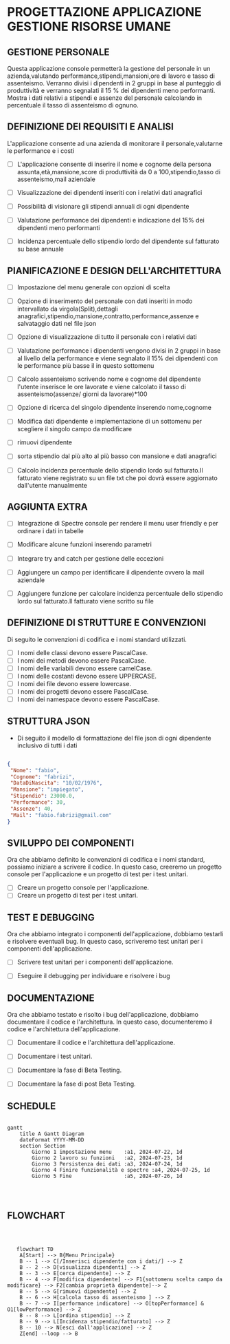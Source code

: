 
 # PROGETTAZIONE APPLICAZIONE GESTIONE  RISORSE UMANE

## GESTIONE PERSONALE   

Questa applicazione console permetterà la gestione del personale in un azienda,valutando performance,stipendi,mansioni,ore di lavoro e tasso di assenteismo.
Verranno divisi i dipendenti in 2 gruppi in base al punteggio di produttività e verranno segnalati il 15 % dei dipendenti meno performanti.
Mostra i dati relativi a stipendi e  assenze del personale calcolando in percentuale il tasso di assenteismo di ognuno.

## DEFINIZIONE DEI REQUISITI E ANALISI

L'applicazione consente ad una azienda di monitorare il personale,valutarne le performance e i costi

- [ ] L'applicazione consente di inserire il nome e cognome della persona assunta,età,mansione,score di produttività da 0 a 100,stipendio,tasso di assenteismo,mail aziendale

- [ ] Visualizzazione dei dipendenti inseriti con i relativi dati anagrafici 

- [ ] Possibilità di visionare gli stipendi annuali di ogni dipendente

- [ ] Valutazione performance dei dipendenti e indicazione del 15% dei dipendenti meno performanti

- [ ] Incidenza percentuale dello stipendio lordo del dipendente sul fatturato su base annuale


## PIANIFICAZIONE E DESIGN DELL'ARCHITETTURA

- [ ] Impostazione del menu generale con opzioni di scelta

- [ ] Opzione di inserimento del personale con dati inseriti in modo intervallato da virgola(Split),dettagli anagrafici,stipendio,mansione,contratto,performance,assenze e salvataggio dati nel file json

- [ ] Opzione di visualizzazione di tutto il personale con i relativi dati

- [ ] Valutazione performance i dipendenti vengono divisi in 2 gruppi in base al livello della performance e viene segnalato il 15% dei dipendenti con le performance più basse il in questo sottomenu

- [ ] Calcolo assenteismo scrivendo nome e cognome  del dipendente l'utente inserisce  le ore lavorate e viene calcolato il tasso di assenteismo(assenze/ giorni da lavorare)*100

- [ ]  Opzione di ricerca del singolo dipendente inserendo nome,cognome

- [ ]  Modifica dati dipendente e implementazione di un sottomenu per scegliere il singolo campo da modificare

- [ ] rimuovi dipendente

- [ ] sorta stipendio dal più alto al più basso con mansione e dati anagrafici

- [ ] Calcolo incidenza percentuale dello stipendio lordo sul fatturato.Il fatturato viene registrato su un file txt che poi dovrà essere aggiornato dall'utente manualmente 

## AGGIUNTA EXTRA

- [ ]  Integrazione di Spectre console per rendere il menu user friendly e per ordinare i dati in tabelle

- [ ]  Modificare alcune funzioni inserendo parametri
   
- [ ]  Integrare try and catch per gestione delle eccezioni

- [ ]  Aggiungere un campo per identificare il dipendente ovvero la mail aziendale

- [ ]  Aggiungere funzione per calcolare incidenza percentuale dello stipendio lordo sul fatturato.Il fatturato viene scritto su file



## DEFINIZIONE DI STRUTTURE E CONVENZIONI

Di seguito le  convenzioni di codifica e i nomi standard utilizzati.

 - [ ]  I nomi delle classi devono essere PascalCase.
 - [ ]  I nomi dei metodi devono essere PascalCase.
 - [ ]  I nomi delle variabili devono essere camelCase.
 - [ ]  I nomi delle costanti devono essere UPPERCASE.
 - [ ]  I nomi dei file devono essere lowercase.
 - [ ]  I nomi dei progetti devono essere PascalCase.
 - [ ]  I nomi dei namespace devono essere PascalCase.

 ## STRUTTURA JSON

 - Di seguito il modello di formattazione del file json di ogni dipendente inclusivo di tutti i dati

 ```json

 {
  "Nome": "fabio",
  "Cognome": "fabrizi",
  "DataDiNascita": "10/02/1976",
  "Mansione": "impiegato",
  "Stipendio": 23000.0,
  "Performance": 30,
  "Assenze": 40,
  "Mail": "fabio.fabrizi@gmail.com"
}

 ```


## SVILUPPO DEI COMPONENTI
Ora che abbiamo definito le convenzioni di codifica e i nomi standard, possiamo iniziare a scrivere il codice. In questo caso, creeremo un progetto console per l'applicazione e un progetto di test per i test unitari.

- [ ] Creare un progetto console per l'applicazione.
- [ ] Creare un progetto di test per i test unitari.

## TEST E DEBUGGING
Ora che abbiamo integrato i componenti dell'applicazione, dobbiamo testarli e risolvere eventuali bug. In questo caso, scriveremo test unitari per i componenti dell'applicazione.

 - [ ] Scrivere test unitari per i componenti dell'applicazione.
 - [ ] Eseguire il debugging per individuare e risolvere i bug



## DOCUMENTAZIONE

Ora che abbiamo testato e risolto i bug dell'applicazione, dobbiamo documentare il codice e l'architettura. In questo caso, documenteremo il codice e l'architettura dell'applicazione.

 - [ ] Documentare il codice e l'architettura dell'applicazione.

 - [ ] Documentare i test unitari.

 - [ ] Documentare la fase di Beta Testing.

 - [ ] Documentare la fase di post Beta Testing.


## SCHEDULE 
```mermaid

gantt
    title A Gantt Diagram
    dateFormat YYYY-MM-DD
    section Section
        Giorno 1 impostazione menu    :a1, 2024-07-22, 1d
        Giorno 2 lavoro su funzioni   :a2, 2024-07-23, 1d
        Giorno 3 Persistenza dei dati :a3, 2024-07-24, 1d
        Giorno 4 Finire funzionalità e spectre :a4, 2024-07-25, 1d
        Giorno 5 Fine                 :a5, 2024-07-26, 1d


   
```


## FLOWCHART
```mermaid



   flowchart TD
    A[Start] --> B{Menu Principale}
    B -- 1 --> C[/Inserisci dipendente con i dati/] --> Z
    B -- 2 --> D[visualizza dipendenti] --> Z
    B -- 3 --> E[cerca dipendente] --> Z
    B -- 4 --> F[modifica dipendente] --> F1{sottomenu scelta campo da modificare} --> F2[cambia proprietà dipendente]--> Z
    B -- 5 --> G[rimuovi dipendente] --> Z
    B -- 6 --> H[calcola tasso di assenteismo ] --> Z
    B -- 7 --> I[performance indicatore] --> O[topPerformance] & O1[lowPerformance] --> Z
    B -- 8 --> L[ordina stipendio] --> Z
    B -- 9 --> L[Incidenza stipendio/fatturato] --> Z
    B -- 10 --> N[esci dall'applicazione] --> Z
    Z[end] --loop --> B

    
   

   
```